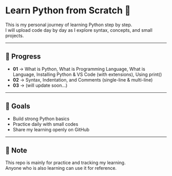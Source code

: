 # Learn Python from Scratch 🐍

This is my personal journey of learning Python step by step.  
I will upload code day by day as I explore syntax, concepts, and small projects.

---

## 📅 Progress
- **01** → What is Python, What is Programming Language, What is Language, Installing Python & VS Code (with extensions), Using print()
- **02** → Syntax, Indentation, and Comments (single-line & multi-line)
- **03** → (will update soon...)

---

## 🎯 Goals
- Build strong Python basics
- Practice daily with small codes
- Share my learning openly on GitHub

---

## 📌 Note
This repo is mainly for practice and tracking my learning.  
Anyone who is also learning can use it for reference.

